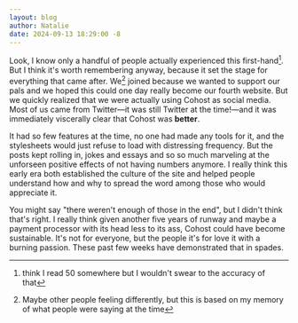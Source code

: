 ```yaml
---
layout: blog
author: Natalie
date: 2024-09-13 18:29:00 -8
---
```



Look, I know only a handful of people actually experienced this first-hand[^1]. But I think it's worth remembering anyway, because it set the stage for everything that came after. We[^2] joined because we wanted to support our pals and we hoped this could one day really become our fourth website. But we quickly realized that we were actually using Cohost as social media. Most of us came from Twitter—it was still Twitter at the time!—and it was immediately viscerally clear that Cohost was **better**.

It had so few features at the time, no one had made any tools for it, and the stylesheets would just refuse to load with distressing frequency. But the posts kept rolling in, jokes and essays and so so much marveling at the unforseen positive effects of not having numbers anymore. I really think this early era both established the culture of the site and helped people understand how and why to spread the word among those who would appreciate it. 

You might say "there weren't enough of those in the end", but I didn't think that's right. I really think given another five years of runway and maybe a payment processor with its head less to its ass, Cohost could have become sustainable. It's not for everyone, but the people it's for love it with a burning passion. These past few weeks have demonstrated that in spades.

[^1]:  think I read 50 somewhere but I wouldn't swear to the accuracy of that

[^2]: Maybe other people feeling differently, but this is based on my memory of what people were saying at the time
